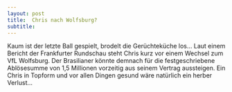 ```yaml
---
layout: post
title:  Chris nach Wolfsburg?
subtitle:  
---
```


Kaum ist der letzte Ball gespielt, brodelt die Gerüchteküche los... Laut einem Bericht der Frankfurter Rundschau steht Chris kurz vor einem Wechsel zum VfL Wolfsburg. Der Brasilianer könnte demnach für die festgeschriebene Ablösesumme von 1,5 Millionen vorzeitig aus seinem Vertrag aussteigen. Ein Chris in Topform und vor allen Dingen gesund wäre natürlich ein herber Verlust...


